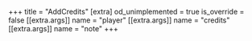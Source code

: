 +++
title = "AddCredits"
[extra]
od_unimplemented = true
is_override = false
[[extra.args]]
name = "player"
[[extra.args]]
name = "credits"
[[extra.args]]
name = "note"
+++